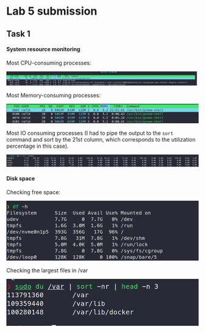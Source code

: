# Lab 5 submission

## Task 1

#### System resource monitoring

Most CPU-consuming processes:

![image-20240715203619298](screens/cpu.png)

Most Memory-consuming processes:

![image-20240715203909965](screens/mem.png)

Most IO consuming processes (I had to pipe the output to the `sort` command and sort by the 21st column, which corresponds to the utilization percentage in this case).

![image-20240715204729873](screens/io.png)

#### Disk space

Checking free space:

![image-20240715205150445](screens/df.png)

Checking the largest files in /var

![image-20240715205236737](screens/du.png)